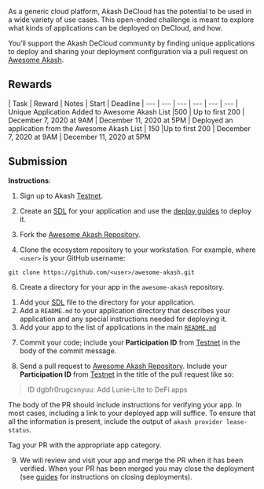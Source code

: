 As a generic cloud platform, Akash DeCloud has the potential to be used in a wide variety of use cases. This open-ended challenge is meant to explore what kinds of applications can be deployed on DeCloud, and how.

You’ll support the Akash DeCloud community by finding unique applications to deploy and sharing your deployment configuration via a pull request on [Awesome Akash](https://github.com/ovrclk/awesome-akash).

## Rewards

| Task | Reward | Notes |	Start |	Deadline
| --- | --- | --- | --- | --- | ---
| Unique Application Added to Awesome Akash List |500	| Up to first 200	| December 7, 2020 at 9AM	| December 11, 2020 at 5PM
| Deployed an application from the Awesome Akash List	| 150	|Up to first 200	| December 7, 2020 at 9AM	| December 11, 2020 at 5PM

## Submission

**Instructions**:

1) Sign up to Akash [Testnet](https://app.akash.network).

2) Create an [SDL](/sdl) for your application and use the [deploy guides](/guide/deploy) to deploy it.

4) Fork the [Awesome Akash Repository](https://github.com/ovrclk/awesome-akash).

5) Clone the ecosystem repository to your workstation. For example, where `<user>` is your GitHub username:
  
  ```shell
  git clone https://github.com/<user>/awesome-akash.git
  ```

6) Create a directory for your app in the `awesome-akash` repository.

1. Add your [SDL](/sdl) file to the directory for your application.
1. Add a `README.md` to your application directory that describes your application and any special instructions needed for deploying it.
1. Add your app to the list of applications in the main [`README.md`](https://github.com/ovrclk/awesome-akash/blob/master/README.md)

7) Commit your code; include your **Participation ID** from [Testnet](https://app.akash.network) in the body of
the commit message.

8) Send a pull request to [Awesome Akash Repository](https://github.com/ovrclk/awesome-akash).  Include your **Participation ID** from [Testnet](https://app.akash.network) in the title of the pull request like so:

> ID dgbfr0rugcxnyuu: Add Lunie-Lite to DeFi apps

The body of the PR should include instructions for verifying your app.  In most cases, including a link to your
deployed app will suffice.  To ensure that all the information is present, include the output of `akash provider lease-status`.

Tag your PR with the appropriate app category.

9) We will review and visit your app and merge the PR when it has been verified.  When your PR has been merged you
may close the deployment (see [guides](/guides/deploy) for instructions on closing deployments).
